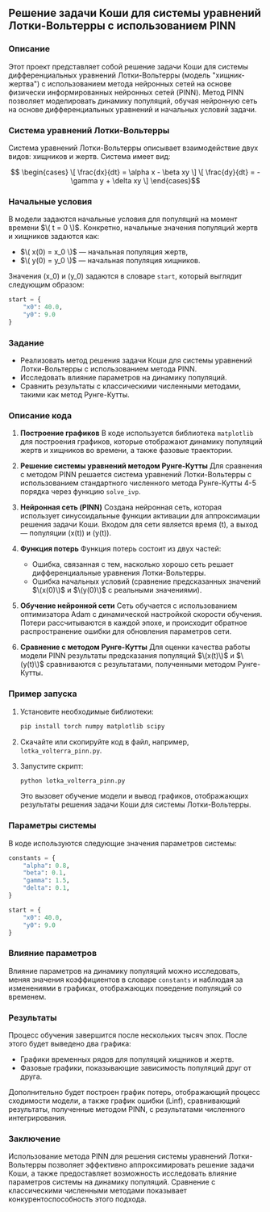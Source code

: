 ## Решение задачи Коши для системы уравнений Лотки-Вольтерры с использованием PINN

### Описание

Этот проект представляет собой решение задачи Коши для системы дифференциальных уравнений Лотки-Вольтерры (модель "хищник-жертва") с использованием метода нейронных сетей на основе физически информированных нейронных сетей (PINN). Метод PINN позволяет моделировать динамику популяций, обучая нейронную сеть на основе дифференциальных уравнений и начальных условий задачи.

### Система уравнений Лотки-Вольтерры

Система уравнений Лотки-Вольтерры описывает взаимодействие двух видов: хищников и жертв. Система имеет вид:

$$
\begin{cases}
\[
\frac{dx}{dt} = \alpha x - \beta xy
\]
\[
\frac{dy}{dt} = -\gamma y + \delta xy
\]
\end{cases}$$


### Начальные условия

В модели задаются начальные условия для популяций на момент времени $\( t = 0 \)$. Конкретно, начальные значения популяций жертв и хищников задаются как:
- $\( x(0) = x_0 \)$ — начальная популяция жертв,
- $\( y(0) = y_0 \)$ — начальная популяция хищников.

Значения \(x_0\) и \(y_0\) задаются в словаре `start`, который выглядит следующим образом:

```python
start = {
    "x0": 40.0,
    "y0": 9.0
}
```


### Задание

- Реализовать метод решения задачи Коши для системы уравнений Лотки-Вольтерры с использованием метода PINN.
- Исследовать влияние параметров на динамику популяций.
- Сравнить результаты с классическими численными методами, такими как метод Рунге-Кутты.

### Описание кода

1. **Построение графиков**
   В коде используется библиотека `matplotlib` для построения графиков, которые отображают динамику популяций жертв и хищников во времени, а также фазовые траектории.

2. **Решение системы уравнений методом Рунге-Кутты**
   Для сравнения с методом PINN решается система уравнений Лотки-Вольтерры с использованием стандартного численного метода Рунге-Кутты 4-5 порядка через функцию `solve_ivp`.

3. **Нейронная сеть (PINN)**
   Создана нейронная сеть, которая использует синусоидальные функции активации для аппроксимации решения задачи Коши. Входом для сети является время \(t\), а выход — популяции \(x(t)\) и \(y(t)\).

4. **Функция потерь**
   Функция потерь состоит из двух частей:
   - Ошибка, связанная с тем, насколько хорошо сеть решает дифференциальные уравнения Лотки-Вольтерры.
   - Ошибка начальных условий (сравнение предсказанных значений $\(x(0)\)$ и $\(y(0)\)$ с реальными значениями).

5. **Обучение нейронной сети**
   Сеть обучается с использованием оптимизатора Adam с динамической настройкой скорости обучения. Потери рассчитываются в каждой эпохе, и происходит обратное распространение ошибки для обновления параметров сети.

6. **Сравнение с методом Рунге-Кутты**
   Для оценки качества работы модели PINN результаты предсказания популяций $\(x(t)\)$ и $\(y(t)\)$ сравниваются с результатами, полученными методом Рунге-Кутты.

### Пример запуска

1. Установите необходимые библиотеки:

   ```bash
   pip install torch numpy matplotlib scipy
   ```

2. Скачайте или скопируйте код в файл, например, `lotka_volterra_pinn.py`.

3. Запустите скрипт:

   ```bash
   python lotka_volterra_pinn.py
   ```

   Это вызовет обучение модели и вывод графиков, отображающих результаты решения задачи Коши для системы Лотки-Вольтерры.

### Параметры системы

В коде используются следующие значения параметров системы:

```python
constants = {
    "alpha": 0.8,
    "beta": 0.1,
    "gamma": 1.5,
    "delta": 0.1,
}

start = {
    "x0": 40.0,
    "y0": 9.0
}
```

### Влияние параметров

Влияние параметров на динамику популяций можно исследовать, меняя значения коэффициентов в словаре `constants` и наблюдая за изменениями в графиках, отображающих поведение популяций со временем.

### Результаты

Процесс обучения завершится после нескольких тысяч эпох. После этого будет выведено два графика:
- Графики временных рядов для популяций хищников и жертв.
- Фазовые графики, показывающие зависимость популяций друг от друга.

Дополнительно будет построен график потерь, отображающий процесс сходимости модели, а также график ошибки (Linf), сравнивающий результаты, полученные методом PINN, с результатами численного интегрирования.

### Заключение

Использование метода PINN для решения системы уравнений Лотки-Вольтерры позволяет эффективно аппроксимировать решение задачи Коши, а также предоставляет возможность исследовать влияние параметров системы на динамику популяций. Сравнение с классическими численными методами показывает конкурентоспособность этого подхода.
